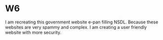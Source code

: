 # W6
I am recreating this government website e-pan filling NSDL. Because these websites are very spammy and complex. I am creating a user friendly website with more security.

